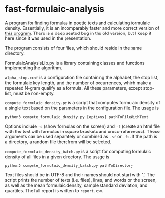 fast-formulaic-analysis
=======================

A program for finding formulas in poetic texts and calculating formulaic density. Essentially, it is an incomparably faster and more correct version of [this program](http://github.com/macleginn/poetic-formula-extractor-python).
There is a deep seated bug in the old version, but I keep it here since it was used in the presentation.

The program consists of four files, which should reside in the same directory.

FormulaicAnalysisLib.py is a library containing classes and functions implementing the algorithm.

```alpha_stop.conf``` is a configuration file containing the alphabet, the stop list, the formulaic key length, and the number of occurrences, which make a repeated N-gram qualify as a formula. All these parameters, except stop-list, must be non-empty.

```compute_formulaic_density.py``` is a script that computes formulaic density of a single text based on the parameters in the configuration file. The usage is

```python3 compute_formulaic_density.py [options] pathToFileWithText```

Options include ```-s``` (show formulas on the screen) and ```-f``` (create an html file with the text with formulas in square brackets and cross-references). These arguments can be used separately or combined as ```-sf``` or ```-fs```. If the path is a directory, a random file therefrom will be selected.

```compute_formulaic_density_batch.py``` is a script for computing formulaic density of all files in a given directory. The usage is

```python3 compute_formulaic_density_batch.py pathToDirectory```

Text files should be in UTF-8 and their names should not start with ‘.’. The script prints the number of texts (i.e. files), lines, and words on the screen, as well as the mean formulaic density, sample standard deviation, and quartiles. The full report is written to ```report.csv```.

